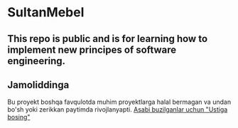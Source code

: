 # SultanMebel
## This repo is public and is for learning how to implement new principes of software engineering.
## Jamoliddinga
Bu proyekt boshqa favqulotda muhim proyektlarga halal bermagan va undan bo'sh yoki zerikkan paytimda rivojlanyapti.
[Asabi buzilganlar uchun "Ustiga bosing"](google.com)
